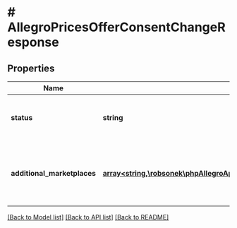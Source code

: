 # # AllegroPricesOfferConsentChangeResponse

## Properties

Name | Type | Description | Notes
------------ | ------------- | ------------- | -------------
**status** | **string** | Consent status on the base marketplace of the offer. | [optional]
**additional_marketplaces** | [**array<string,\robsonek\phpAllegroApi\Model\AllegroPricesAccountChangeRequestAdditionalMarketplacesValue>**](AllegroPricesAccountChangeRequestAdditionalMarketplacesValue.md) | Consent statuses on marketplaces other than the base marketplace of the offer. | [optional]

[[Back to Model list]](../../README.md#models) [[Back to API list]](../../README.md#endpoints) [[Back to README]](../../README.md)
